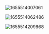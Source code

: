 ![1655514007061](https://user-images.githubusercontent.com/68007558/174416401-f9939dd5-2810-40a5-b0de-00a08d51fc78.png)


![1655514062486](https://user-images.githubusercontent.com/68007558/174416421-0dc610fe-ad2b-4670-acd0-41efb24f52b1.png)


![1655514209868](https://user-images.githubusercontent.com/68007558/174416503-a3647610-4f70-4deb-8a27-1dc3a35cbfb7.png)


